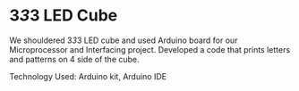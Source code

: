 # 3*3*3 LED Cube
We shouldered 3*3*3 LED cube and used Arduino board for our Microprocessor and Interfacing project. Developed a code that prints letters and patterns on 4 side of the cube.

Technology Used: Arduino kit, Arduino IDE

